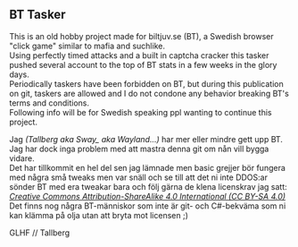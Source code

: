 ## BT Tasker
This is an old hobby project made for biltjuv.se (BT), a Swedish browser "click game" similar to mafia and suchlike.  
Using perfectly timed attacks and a built in captcha cracker this tasker pushed several account to the top of BT stats in a few weeks in the glory days.  
Periodically taskers have been forbidden on BT, but during this publication on git, taskers are allowed and I do not condone any behavior breaking BT's terms and conditions.  
Following info will be for Swedish speaking ppl wanting to continue this project.  

Jag *(Tallberg aka Sway_ aka Wayland...)* har mer eller mindre gett upp BT. Jag har dock inga problem med att mastra denna git om nån vill bygga vidare.  
Det har tillkommit en hel del sen jag lämnade men basic grejjer bör fungera med några små tweaks men var snäll och se till att det ni inte DDOS:ar sönder BT med era tweakar bara och följ gärna de klena licenskrav jag satt:  
*[Creative Commons Attribution-ShareAlike 4.0 International (CC BY-SA 4.0)](https://creativecommons.org/licenses/by-sa/3.0/)*  
Det finns nog några BT-människor som inte är git- och C#-bekväma som ni kan klämma på olja utan att bryta mot licensen ;)  

GLHF // Tallberg
